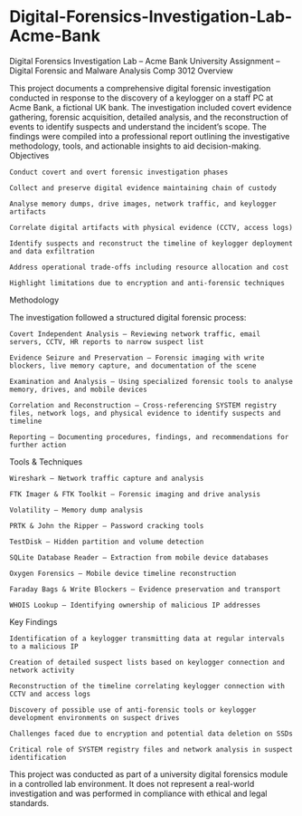 # Digital-Forensics-Investigation-Lab-Acme-Bank
Digital Forensics Investigation Lab – Acme Bank University Assignment – Digital Forensic and Malware Analysis Comp 3012
Overview

This project documents a comprehensive digital forensic investigation conducted in response to the discovery of a keylogger on a staff PC at Acme Bank, a fictional UK bank. The investigation included covert evidence gathering, forensic acquisition, detailed analysis, and the reconstruction of events to identify suspects and understand the incident’s scope. The findings were compiled into a professional report outlining the investigative methodology, tools, and actionable insights to aid decision-making.
Objectives

    Conduct covert and overt forensic investigation phases

    Collect and preserve digital evidence maintaining chain of custody

    Analyse memory dumps, drive images, network traffic, and keylogger artifacts

    Correlate digital artifacts with physical evidence (CCTV, access logs)

    Identify suspects and reconstruct the timeline of keylogger deployment and data exfiltration

    Address operational trade-offs including resource allocation and cost

    Highlight limitations due to encryption and anti-forensic techniques

Methodology

The investigation followed a structured digital forensic process:

    Covert Independent Analysis – Reviewing network traffic, email servers, CCTV, HR reports to narrow suspect list

    Evidence Seizure and Preservation – Forensic imaging with write blockers, live memory capture, and documentation of the scene

    Examination and Analysis – Using specialized forensic tools to analyse memory, drives, and mobile devices

    Correlation and Reconstruction – Cross-referencing SYSTEM registry files, network logs, and physical evidence to identify suspects and timeline

    Reporting – Documenting procedures, findings, and recommendations for further action

Tools & Techniques

    Wireshark – Network traffic capture and analysis

    FTK Imager & FTK Toolkit – Forensic imaging and drive analysis

    Volatility – Memory dump analysis

    PRTK & John the Ripper – Password cracking tools

    TestDisk – Hidden partition and volume detection

    SQLite Database Reader – Extraction from mobile device databases

    Oxygen Forensics – Mobile device timeline reconstruction

    Faraday Bags & Write Blockers – Evidence preservation and transport

    WHOIS Lookup – Identifying ownership of malicious IP addresses

Key Findings

    Identification of a keylogger transmitting data at regular intervals to a malicious IP

    Creation of detailed suspect lists based on keylogger connection and network activity

    Reconstruction of the timeline correlating keylogger connection with CCTV and access logs

    Discovery of possible use of anti-forensic tools or keylogger development environments on suspect drives

    Challenges faced due to encryption and potential data deletion on SSDs

    Critical role of SYSTEM registry files and network analysis in suspect identification

This project was conducted as part of a university digital forensics module in a controlled lab environment. It does not represent a real-world investigation and was performed in compliance with ethical and legal standards.
